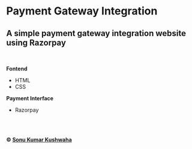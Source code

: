 # Payment Gateway Integration

## A simple payment gateway integration website using Razorpay


<br>

**Fontend** 
- HTML
- CSS

**Payment Interface**
- Razorpay

<br><br>

**&copy; [Sonu Kumar Kushwaha](https://github.com/iamsonukushwaha)**
